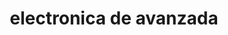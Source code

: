 ---
title: "electronica de avanzada"
url: /armenia/electronica-de-avanzada-carrera-19/
shop: radiotecnia
---